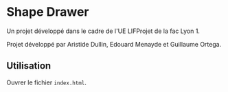 # Shape Drawer

Un projet développé dans le cadre de l'UE LIFProjet de la fac Lyon 1.

Projet développé par Aristide Dullin, Edouard Menayde et Guillaume Ortega.

## Utilisation

Ouvrer le fichier `index.html`.
